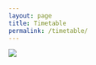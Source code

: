 ```yaml
---
layout: page
title: Timetable
permalink: /timetable/
---
```


<img src="http://changkatchangi.net/images/Term1%20Timetable/Term3TT_Page_01.jpg">